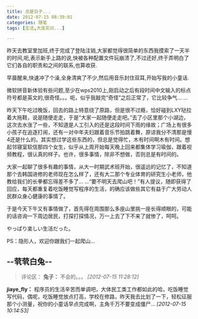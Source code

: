 ```yaml
---
title: 总是日子...
date: 2012-07-15 08:39:01
categories: 随笔
tags: [生活,大连实训...]

---
```

昨天去教室里加班,终于完成了登陆注销,大家都觉得很简单的东西我摸索了一天半的时间,呃,表示新手上路的说,快被各种配置文件玩崩溃了,不过还好,终于弄明白了它们各自的职责和之间的联系,也算收获.

早晨醒来,快速冲了个澡,全身清爽了不少,然后用音乐封住双耳,开始写我的小童话.

微软拼音新体验有些问题,至少在wps2010上,刚启动之后有段时间中文输入的标点符号都是英文的,很奇怪。。。呃，似乎我敲完“奇怪”之后正常了，它比较争气... ...

昨天下午吃过晚饭，回去的路上特意绕了原路，但是很不过瘾，恰好碰到LXY哒拉着大拖鞋，说是随便走走，于是“大家一起随便走走吧。”去了小区里那个小湖边，这次去水涨了一些，不知道是人工引入的还是这段时间下雨的缘故；广场上有很多小孩子在追逐打闹，还有一对中年夫妇跟着音乐节拍跳着舞，原谅我分不清那是慢4还是什么的。其实想过学这些东西的，但总是觉得忙，木有时间啊木有时间。想起邻寝室软信那四个女生，似乎从上周开始每天晚上回来都集体学习瑜伽，跟着视频教程，很认真的样子。也许，很多事情，除非不想做，否则总是有时间的。

大家一起聊了很多有趣的事情，从大一时期武术班开始，很遥远的记忆了，不知道那个去韩国进修的老师现在怎么样了，还有大二那个专业体育的研究生小老师，他教给我们的长拳都忘得差不多了... ...“要不明天去爬山吧！”有人提议，随即获得了回应，每天都重复着吃饭睡觉写程序的生活，的确应该做些其它有益于广大劳动人民群众身心健康的事情了。

于是今天下午又有事情做了，首先得在周围那么多座山里挑一座长得顺眼的，可能的话咨询一下周边居民，打探打探情况，万一上去了下不来了就惨了，呵呵。

やっぱり楽しい生活だった。

PS：隐形人，欢迎你跟我们一起爬山...

--茕茕白兔--
---
>评论区：
>**兔子：** 不会的。。。  *[2012-07-15 11:28:12]*
>
**jiaye_fly：** 程序员的生活辛苦而单调吧，大体民工类工作都如此的哈，吃饭睡觉写代码，偶呢，吃饭睡觉放点打高，学校在修路，昨天我去比划了一下，轻松征服那个小测量，祝你的小童话早点完成啊，主角千万不要变成僵尸…  *[2012-07-15 10:14:53]*
>

